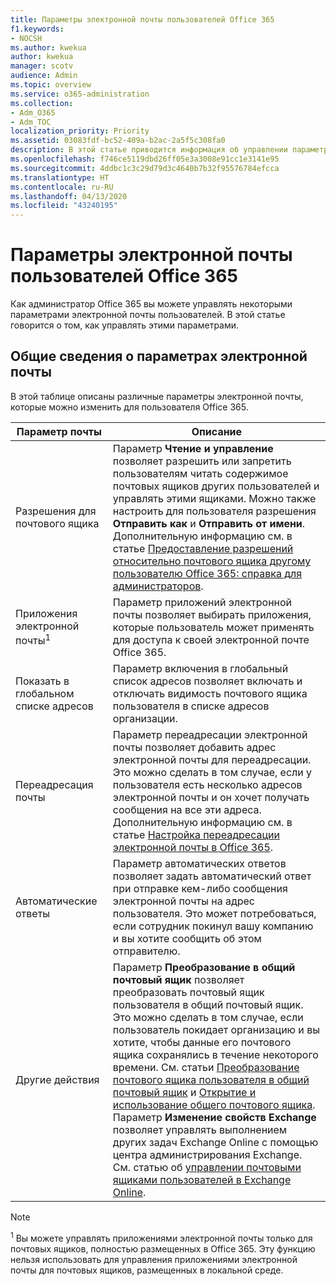 ```yaml
---
title: Параметры электронной почты пользователей Office 365
f1.keywords:
- NOCSH
ms.author: kwekua
author: kwekua
manager: scotv
audience: Admin
ms.topic: overview
ms.service: o365-administration
ms.collection:
- Adm_O365
- Adm_TOC
localization_priority: Priority
ms.assetid: 03083fdf-bc52-409a-b2ac-2a5f5c308fa0
description: В этой статье приводится информация об управлении параметрами для пользователей.
ms.openlocfilehash: f746ce5119dbd26ff05e3a3008e91cc1e3141e95
ms.sourcegitcommit: 4ddbc1c3c29d79d3c4640b7b32f95576784efcca
ms.translationtype: HT
ms.contentlocale: ru-RU
ms.lasthandoff: 04/13/2020
ms.locfileid: "43240195"
---
```

# <a name="office-365-user-email-settings"></a>Параметры электронной почты пользователей Office 365

Как администратор Office 365 вы можете управлять некоторыми параметрами электронной почты пользователей. В этой статье говорится о том, как управлять этими параметрами.

## <a name="summary-of-email-settings"></a>Общие сведения о параметрах электронной почты

В этой таблице описаны различные параметры электронной почты, которые можно изменить для пользователя Office 365.


|Параметр почты|Описание  |
|---------|---------|
|Разрешения для почтового ящика| Параметр **Чтение и управление** позволяет разрешить или запретить пользователям читать содержимое почтовых ящиков других пользователей и управлять этими ящиками. Можно также настроить для пользователя разрешения **Отправить как** и **Отправить от имени**. Дополнительную информацию см. в статье [Предоставление разрешений относительно почтового ящика другому пользователю Office 365: справка для администраторов](../add-users/give-mailbox-permissions-to-another-user.md). |
|Приложения электронной почты<sup>1</sup>| Параметр приложений электронной почты позволяет выбирать приложения, которые пользователь может применять для доступа к своей электронной почте Office 365. |
|Показать в глобальном списке адресов| Параметр включения в глобальный список адресов позволяет включать и отключать видимость почтового ящика пользователя в списке адресов организации. |
|Переадресация почты|Параметр переадресации электронной почты позволяет добавить адрес электронной почты для переадресации. Это можно сделать в том случае, если у пользователя есть несколько адресов электронной почты и он хочет получать сообщения на все эти адреса. Дополнительную информацию см. в статье [Настройка переадресации электронной почты в Office 365](configure-email-forwarding.md).|
|Автоматические ответы|Параметр автоматических ответов позволяет задать автоматический ответ при отправке кем-либо сообщения электронной почты на адрес пользователя. Это может потребоваться, если сотрудник покинул вашу компанию и вы хотите сообщить об этом отправителю.|
|Другие действия| Параметр **Преобразование в общий почтовый ящик** позволяет преобразовать почтовый ящик пользователя в общий почтовый ящик. Это можно сделать в том случае, если пользователь покидает организацию и вы хотите, чтобы данные его почтового ящика сохранялись в течение некоторого времени. См. статьи [Преобразование почтового ящика пользователя в общий почтовый ящик](convert-user-mailbox-to-shared-mailbox.md) и [Открытие и использование общего почтового ящика](https://support.office.com/article/open-and-use-a-shared-mailbox-in-outlook-d94a8e9e-21f1-4240-808b-de9c9c088afd).</br>Параметр **Изменение свойств Exchange** позволяет управлять выполнением других задач Exchange Online с помощью центра администрирования Exchange. См. статью об [управлении почтовыми ящиками пользователей в Exchange Online](https://docs.microsoft.com/exchange/recipients-in-exchange-online/manage-user-mailboxes/manage-user-mailboxes).|

> [!NOTE]
>
> <sup>1</sup> Вы можете управлять приложениями электронной почты только для почтовых ящиков, полностью размещенных в Office 365. Эту функцию нельзя использовать для управления приложениями электронной почты для почтовых ящиков, размещенных в локальной среде.
